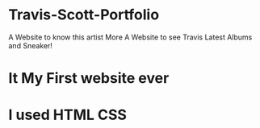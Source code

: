 # Travis-Scott-Portfolio
A Website to know this artist More
A Website to see Travis Latest Albums and Sneaker! <h1> It My First website ever<h1/>
I used HTML CSS 

